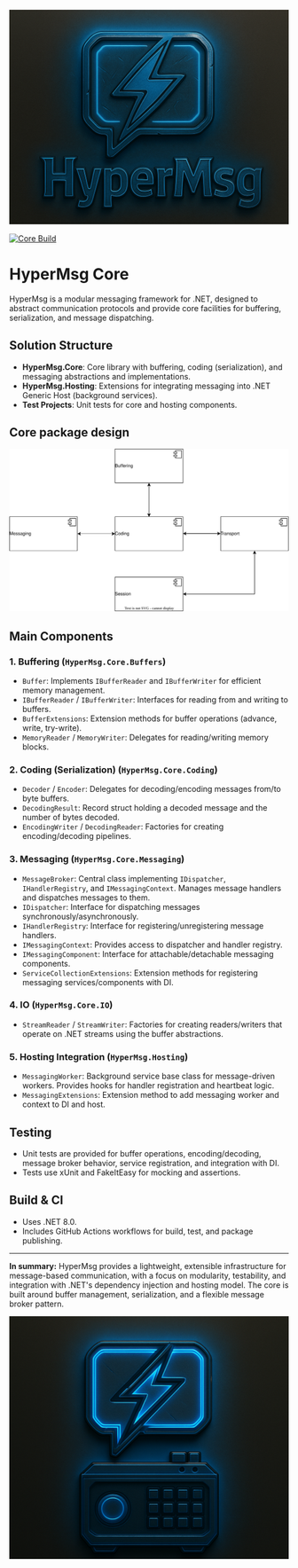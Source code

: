 ![HyperMsg Logo](images/logo.png)

[![Core Build](https://github.com/BuzzX8/HyperMsg/actions/workflows/build-and-test.yml/badge.svg)](https://github.com/BuzzX8/HyperMsg/actions/workflows/build-and-test.yml)

# HyperMsg Core

HyperMsg is a modular messaging framework for .NET, designed to abstract communication protocols and provide core facilities for buffering, serialization, and message dispatching.

## Solution Structure

- **HyperMsg.Core**: Core library with buffering, coding (serialization), and messaging abstractions and implementations.
- **HyperMsg.Hosting**: Extensions for integrating messaging into .NET Generic Host (background services).
- **Test Projects**: Unit tests for core and hosting components.

## Core package design

![Diagram](images/core_design.svg)

## Main Components

### 1. Buffering (`HyperMsg.Core.Buffers`)
- `Buffer`: Implements `IBufferReader` and `IBufferWriter` for efficient memory management.
- `IBufferReader` / `IBufferWriter`: Interfaces for reading from and writing to buffers.
- `BufferExtensions`: Extension methods for buffer operations (advance, write, try-write).
- `MemoryReader` / `MemoryWriter`: Delegates for reading/writing memory blocks.

### 2. Coding (Serialization) (`HyperMsg.Core.Coding`)
- `Decoder` / `Encoder`: Delegates for decoding/encoding messages from/to byte buffers.
- `DecodingResult`: Record struct holding a decoded message and the number of bytes decoded.
- `EncodingWriter` / `DecodingReader`: Factories for creating encoding/decoding pipelines.

### 3. Messaging (`HyperMsg.Core.Messaging`)
- `MessageBroker`: Central class implementing `IDispatcher`, `IHandlerRegistry`, and `IMessagingContext`. Manages message handlers and dispatches messages to them.
- `IDispatcher`: Interface for dispatching messages synchronously/asynchronously.
- `IHandlerRegistry`: Interface for registering/unregistering message handlers.
- `IMessagingContext`: Provides access to dispatcher and handler registry.
- `IMessagingComponent`: Interface for attachable/detachable messaging components.
- `ServiceCollectionExtensions`: Extension methods for registering messaging services/components with DI.

### 4. IO (`HyperMsg.Core.IO`)
- `StreamReader` / `StreamWriter`: Factories for creating readers/writers that operate on .NET streams using the buffer abstractions.

### 5. Hosting Integration (`HyperMsg.Hosting`)
- `MessagingWorker`: Background service base class for message-driven workers. Provides hooks for handler registration and heartbeat logic.
- `MessagingExtensions`: Extension method to add messaging worker and context to DI and host.

## Testing

- Unit tests are provided for buffer operations, encoding/decoding, message broker behavior, service registration, and integration with DI.
- Tests use xUnit and FakeItEasy for mocking and assertions.

## Build & CI

- Uses .NET 8.0.
- Includes GitHub Actions workflows for build, test, and package publishing.

---

**In summary:**
HyperMsg provides a lightweight, extensible infrastructure for message-based communication, with a focus on modularity, testability, and integration with .NET's dependency injection and hosting model. The core is built around buffer management, serialization, and a flexible message broker pattern.

![HyperMsg Logo](images/footer.png)